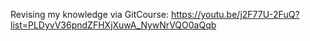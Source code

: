 Revising my knowledge via GitCourse: https://youtu.be/j2F77U-2FuQ?list=PLDyvV36pndZFHXjXuwA_NywNrVQO0aQqb
